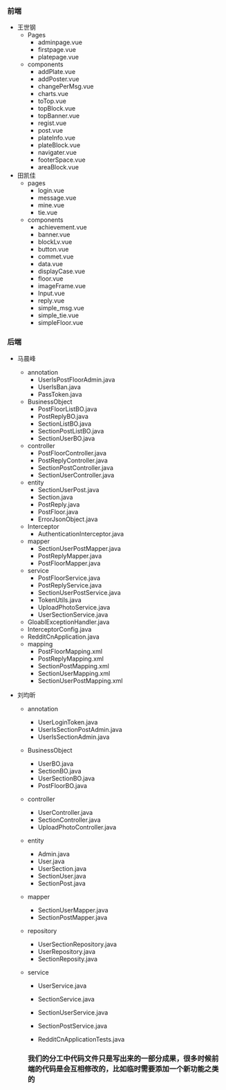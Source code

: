 ### 前端

+ 王世钢
  + Pages
    + adminpage.vue
    + firstpage.vue
    + platepage.vue
  + components
    + addPlate.vue
    + addPoster.vue
    + changePerMsg.vue
    + charts.vue
    + toTop.vue
    + topBlock.vue
    + topBanner.vue
    + regist.vue
    + post.vue
    + plateInfo.vue
    + plateBlock.vue
    + navigater.vue
    + footerSpace.vue
    + areaBlock.vue
+ 田凯佳
  + pages
    + login.vue
    + message.vue
    + mine.vue
    + tie.vue
  + components
    + achievement.vue
    + banner.vue
    + blockLv.vue
    + button.vue
    + commet.vue
    + data.vue
    + displayCase.vue
    + floor.vue
    + imageFrame.vue
    + Input.vue
    + reply.vue
    + simple_msg.vue
    + simple_tie.vue
    + simpleFloor.vue

### 后端

+ 马晨峰

  + annotation
    + UserIsPostFloorAdmin.java
    + UserIsBan.java
    + PassToken.java
  + BusinessObject
    + PostFloorListBO.java
    + PostReplyBO.java
    + SectionListBO.java
    + SectionPostListBO.java
    + SectionUserBO.java
  + controller
    + PostFloorController.java
    + PostReplyController.java
    + SectionPostController.java
    + SectionUserController.java
  + entity
    + SectionUserPost.java
    + Section.java
    + PostReply.java
    + PostFloor.java
    + ErrorJsonObject.java
  + Interceptor
    + AuthenticationInterceptor.java
  + mapper
    + SectionUserPostMapper.java
    + PostReplyMapper.java
    + PostFloorMapper.java
  + service
    + PostFloorService.java
    + PostReplyService.java
    + SectionUserPostService.java
    + TokenUtils.java
    + UploadPhotoService.java
    + UserSectionService.java
  + GloablExceptionHandler.java
  + InterceptorConfig.java
  + RedditCnApplication.java
  + mapping
    + PostFloorMapping.xml
    + PostReplyMapping.xml
    + SectionPostMapping.xml
    + SectionUserMapping.xml
    + SectionUserPostMapping.xml

+ 刘均昕

  + annotation
    + UserLoginToken.java
    + UserIsSectionPostAdmin.java
    + UserIsSectionAdmin.java

  + BusinessObject
    + UserBO.java
    + SectionBO.java
    + UserSectionBO.java
    + PostFloorBO.java

  + controller
    + UserController.java
    + SectionController.java
    + UploadPhotoController.java

  + entity
    + Admin.java
    + User.java
    + UserSection.java
    + SectionUser.java
    + SectionPost.java

  + mapper
    + SectionUserMapper.java
    + SectionPostMapper.java

  + repository
    + UserSectionRepository.java
    + UserRepository.java
    + SectionReposity.java

  + service
    + UserService.java

    + SectionService.java

    + SectionUserService.java

    + SectionPostService.java

      

    + RedditCnApplicationTests.java

    

    

    ### 我们的分工中代码文件只是写出来的一部分成果，很多时候前端的代码是会互相修改的，比如临时需要添加一个新功能之类的

    

    